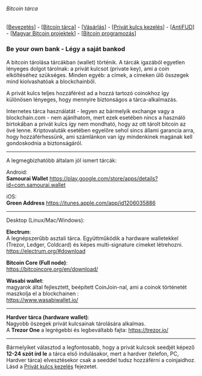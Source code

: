 ###### Bitcoin tárca
[[Bevezetés](README.md)] - [[Bitcoin tárca](tarca.md)] - [[Vásárlás](vasarlas.md)] - [[Privát kulcs kezelés](private_key_management.md)] - [[AntiFUD](antiFUD.md)] - [[Magyar Bitcoin projektek](magyarok.md)] - [[Bitcoin programozás](programozas.md)]

### Be your own bank - Légy a saját bankod

A bitcoin tárolása tárcákban (wallet) történik. A tárcák igazából egyetlen lényeges dolgot tárolnak: a privát kulcsot (private key), ami a coin elköltéséhez szükséges.
Minden egyéb: a címek, a címeken ülő összegek mind kiolvashatóak a blockchainből.

A privát kulcs teljes hozzáférést ad a hozzá tartozó coinokhoz így különösen lényeges, hogy mennyire biztonságos a tárca-alkalmazás.

Internetes tárca használatát - legyen az bármelyik exchange vagy a blockchain.<i></i>com - nem ajánlhatom, mert ezek esetében nincs a használó birtokában a privát kulcs így nem mondható, hogy az ott tárolt bitcoin az övé lenne. Kriptovaluták esetében egyelőre sehol sincs állami garancia arra, hogy hozzáférhessünk, ami számlánkon van így mindenkinek magának kell gondoskodnia a biztonságáról.

---

A legmegbízhatóbb általam jól ismert tárcák:

Android: \
**Samourai Wallet**
<https://play.google.com/store/apps/details?id=com.samourai.wallet>

iOS: \
**Green Address**
<https://itunes.apple.com/app/id1206035886>

---

Desktop (Linux/Mac/Windows):

**Electrum**:  
A legnépszerűbb asztali tárca. Együttműködik a hardware walletekkel (Trezor, Ledger, Coldcard) és képes multi-signature címeket létrehozni.
<https://electrum.org/#download>

**Bitcoin Core (Full node)**:  
 <https://bitcoincore.org/en/download/>

**Wasabi wallet**:\
magyarok által fejlesztett, beépített CoinJoin-nal, ami a coinok történetét maszkolja el a blockchainen :\
<https://www.wasabiwallet.io/>

---

**Hardver tárca (hardware wallet)**:\
Nagyobb öszegek privát kulcsainak tárolására alkalmas. \
A **Trezor One** a legrégebbi és legbeváltabb fajta: <https://trezor.io/>

---

Bármelyiket választod a legfontosabb, hogy a privát kulcsok seedjét képező **12-24 szót írd le** a tárca első indulásakor, mert a hardver (telefon, PC, Hardver tárca) elvesztésekor csak a seeddel tudsz hozzáférni a coinjaidhoz. Lásd a [Privát kulcs kezelés](private_key_management.md) fejezetet.
